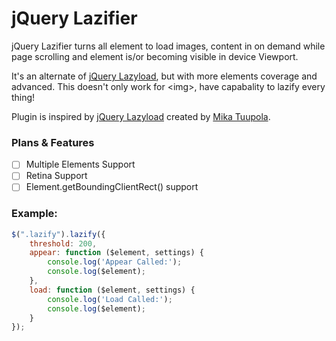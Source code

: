 # jQuery Lazifier

jQuery Lazifier turns all element to load images, content in on demand while page scrolling and element is/or becoming visible in device Viewport.

It's an alternate of [jQuery Lazyload](https://github.com/tuupola/jquery_lazyload), but with more elements coverage and advanced. This doesn't only work for &lt;img&gt;, have capabality to lazify every thing!

Plugin is inspired by [jQuery Lazyload](https://github.com/tuupola/jquery_lazyload) created by [Mika Tuupola](https://github.com/tuupola).

### Plans & Features

- [ ] Multiple Elements Support
- [ ] Retina Support
- [ ] Element.getBoundingClientRect() support

### Example:

```javascript
$(".lazify").lazify({
    threshold: 200,
    appear: function ($element, settings) {
        console.log('Appear Called:');
        console.log($element);
    },
    load: function ($element, settings) {
        console.log('Load Called:');
        console.log($element);
    }
});
```
